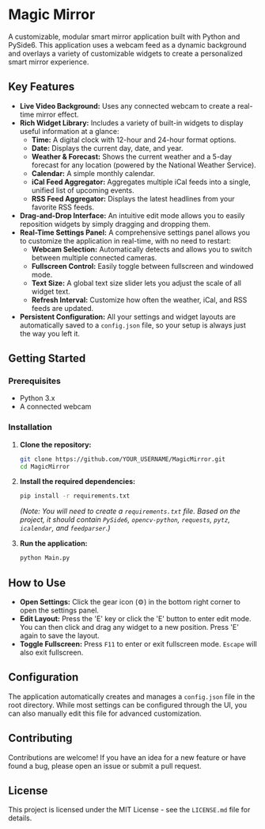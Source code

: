 # Magic Mirror

A customizable, modular smart mirror application built with Python and PySide6. This application uses a webcam feed as a dynamic background and overlays a variety of customizable widgets to create a personalized smart mirror experience.

## Key Features

*   **Live Video Background:** Uses any connected webcam to create a real-time mirror effect.
*   **Rich Widget Library:** Includes a variety of built-in widgets to display useful information at a glance:
    *   **Time:** A digital clock with 12-hour and 24-hour format options.
    *   **Date:** Displays the current day, date, and year.
    *   **Weather & Forecast:** Shows the current weather and a 5-day forecast for any location (powered by the National Weather Service).
    *   **Calendar:** A simple monthly calendar.
    *   **iCal Feed Aggregator:** Aggregates multiple iCal feeds into a single, unified list of upcoming events.
    *   **RSS Feed Aggregator:** Displays the latest headlines from your favorite RSS feeds.
*   **Drag-and-Drop Interface:** An intuitive edit mode allows you to easily reposition widgets by simply dragging and dropping them.
*   **Real-Time Settings Panel:** A comprehensive settings panel allows you to customize the application in real-time, with no need to restart:
    *   **Webcam Selection:** Automatically detects and allows you to switch between multiple connected cameras.
    *   **Fullscreen Control:** Easily toggle between fullscreen and windowed mode.
    *   **Text Size:** A global text size slider lets you adjust the scale of all widget text.
    *   **Refresh Interval:** Customize how often the weather, iCal, and RSS feeds are updated.
*   **Persistent Configuration:** All your settings and widget layouts are automatically saved to a `config.json` file, so your setup is always just the way you left it.

## Getting Started

### Prerequisites

*   Python 3.x
*   A connected webcam

### Installation

1.  **Clone the repository:**
    
    ```sh
    git clone https://github.com/YOUR_USERNAME/MagicMirror.git
    cd MagicMirror
    ```
    
2.  **Install the required dependencies:**
    
    ```sh
    pip install -r requirements.txt
    ```
    
    *(Note: You will need to create a `requirements.txt` file. Based on the project, it should contain `PySide6`, `opencv-python`, `requests`, `pytz`, `icalendar`, and `feedparser`.)*

3.  **Run the application:**
    
    ```sh
    python Main.py
    ```

## How to Use

*   **Open Settings:** Click the gear icon (⚙️) in the bottom right corner to open the settings panel.
*   **Edit Layout:** Press the 'E' key or click the 'E' button to enter edit mode. You can then click and drag any widget to a new position. Press 'E' again to save the layout.
*   **Toggle Fullscreen:** Press `F11` to enter or exit fullscreen mode. `Escape` will also exit fullscreen.

## Configuration

The application automatically creates and manages a `config.json` file in the root directory. While most settings can be configured through the UI, you can also manually edit this file for advanced customization.

## Contributing

Contributions are welcome! If you have an idea for a new feature or have found a bug, please open an issue or submit a pull request.

## License

This project is licensed under the MIT License - see the `LICENSE.md` file for details.
